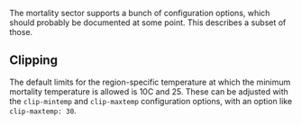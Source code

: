The mortality sector supports a bunch of configuration options, which should probably be documented at some point.  This describes a subset of those.

## Clipping

The default limits for the region-specific temperature at which the minimum mortality temperature is allowed is 10C and 25.  These can be adjusted with the `clip-mintemp` and `clip-maxtemp` configuration options, with an option like `clip-maxtemp: 30`.
